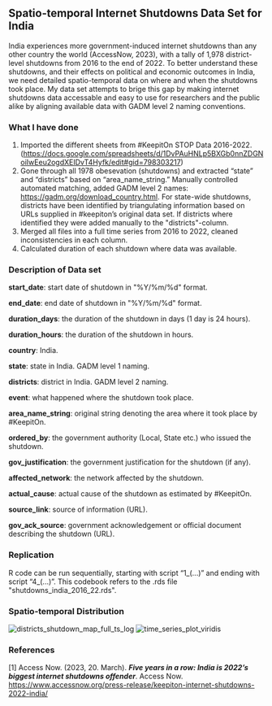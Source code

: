 ## Spatio-temporal Internet Shutdowns Data Set for India

India experiences more government-induced internet shutdowns than any other country the world (AccessNow, 2023), with a tally of 1,978 district-level shutdowns from 2016 to the end of 2022. To better understand these shutdowns, and their effects on political and economic outcomes in India, we need detailed spatio-temporal data on where and when the shutdowns took place. My data set attempts to brige this gap by making internet shutdowns data accessable and easy to use for researchers and the public alike by aligning available data with GADM level 2 naming conventions. 

### What I have done 

1) Imported the different sheets from #KeepitOn STOP Data 2016-2022. (https://docs.google.com/spreadsheets/d/1DvPAuHNLp5BXGb0nnZDGNoiIwEeu2ogdXEIDvT4Hyfk/edit#gid=798303217)
2) Gone through all 1978 obesevation (shutdowns) and extracted “state” and “districts” based on “area_name_string.” Manually controlled automated matching, added GADM level 2 names: https://gadm.org/download_country.html. For state-wide shutdowns, districts have been identified by triangulating information based on URLs supplied in #keepiton’s original data set. If districts where identified they were added manually to the "districts"-column.
3) Merged all files into a full time series from 2016 to 2022, cleaned inconsistencies in each column. 
4) Calculated duration of each shutdown where data was available. 

### Description of Data set

**start_date**: start date of shutdown in "%Y/%m/%d" format.

**end_date**: end date of shutdown in "%Y/%m/%d" format.

**duration_days**: the duration of the shutdown in days (1 day is 24 hours).

**duration_hours**: the duration of the shutdown in hours.

**country**: India.

**state**: state in India. GADM level 1 naming. 

**districts**: district in India. GADM level 2 naming. 

**event**: what happened where the shutdown took place. 

**area_name_string**: original string denoting the area where it took place by #KeepitOn. 

**ordered_by**: the government authority (Local, State etc.) who issued the shutdown. 

**gov_justification**: the government justification for the shutdown (if any). 

**affected_network**: the network affected by the shutdown.

**actual_cause**: actual cause of the shutdown as estimated by #KeepitOn. 

**source_link**: source of information (URL).

**gov_ack_source**: government acknowledgement or official document describing the shutdown (URL).

### Replication 
R code can be run sequentially, starting with script “1_(...)” and ending with script “4_(...)”. This codebook refers to the .rds file "shutdowns_india_2016_22.rds".

### Spatio-temporal Distribution 
![districts_shutdown_map_full_ts_log](https://user-images.githubusercontent.com/17031112/235295295-ce850a40-0f31-43c7-b03a-86b8ff507eab.jpg)
![time_series_plot_viridis](https://user-images.githubusercontent.com/17031112/235295299-7f500040-b85c-40c8-b2aa-efb03c8ab5ae.jpg)

### References
[1] Access Now. (2023, 20. March). ***Five years in a row: India is 2022’s biggest internet shutdowns offender***. Access Now. https://www.accessnow.org/press-release/keepiton-internet-shutdowns-2022-india/
